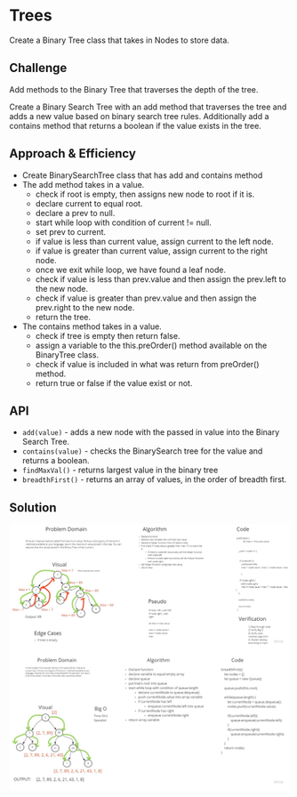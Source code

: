 # Trees

<!-- Short summary or background information -->

Create a Binary Tree class that takes in Nodes to store data.

## Challenge

<!-- Description of the challenge -->

Add methods to the Binary Tree that traverses the depth of the tree.

Create a Binary Search Tree with an add method that traverses the tree and adds a new value based on binary search tree rules.
Additionally add a contains method that returns a boolean if the value exists in the tree.

## Approach & Efficiency

<!-- What approach did you take? Why? What is the Big O space/time for this approach? -->

- Create BinarySearchTree class that has add and contains method
- The add method takes in a value.
  - check if root is empty, then assigns new node to root if it is.
  - declare current to equal root.
  - declare a prev to null.
  - start while loop with condition of current != null.
  - set prev to current.
  - if value is less than current value, assign current to the left node.
  - if value is greater than current value, assign current to the right node.
  - once we exit while loop, we have found a leaf node.
  - check if value is less than prev.value and then assign the prev.left to the new node.
  - check if value is greater than prev.value and then assign the prev.right to the new node.
  - return the tree.
- The contains method takes in a value.
  - check if tree is empty then return false.
  - assign a variable to the this.preOrder() method available on the BinaryTree class.
  - check if value is included in what was return from preOrder() method.
  - return true or false if the value exist or not.

## API

<!-- Description of each method publicly available in each of your trees -->

- `add(value)` - adds a new node with the passed in value into the Binary Search Tree.
- `contains(value)` - checks the BinarySearch tree for the value and returns a boolean.
- `findMaxVal()` - returns largest value in the binary tree
- `breadthFirst()` - returns an array of values, in the order of breadth first.

## Solution

![CC16](./CC16.jpg)
![CC17](./CC17.jpg)
